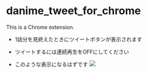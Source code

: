 # danime_tweet_for_chrome
This is a Chrome extension.
* 1話分を見終えたときにツイートボタンが表示されます
* ツイートするには連続再生をOFFにしてください

* このような表示になるはずです
![](https://user-images.githubusercontent.com/62463660/121801512-a2869880-cc72-11eb-912e-c7b26a730e02.png)
